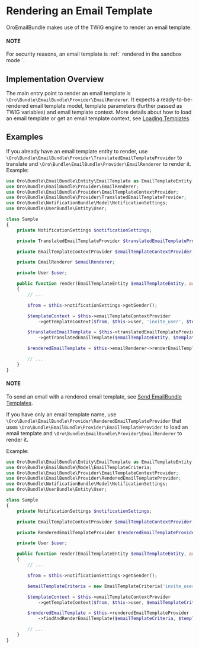 <a id="bundle-docs-platform-email-bundle-templates-rendering"></a>

# Rendering an Email Template

OroEmailBundle makes use of the TWIG engine to render an email template.

#### NOTE
For security reasons, an email template is :ref:\` rendered in the sandbox mode <bundle-docs-platform-email-bundle-templates-rendering-sandbox>\`.

## Implementation Overview

The main entry point to render an email template is `\Oro\Bundle\EmailBundle\Provider\EmailRenderer`. It expects a ready-to-be-rendered email template model, template parameters (further passed as TWIG variables) and email template context. More details about how to load an email template or get an email template context, see [Loading Templates](email-templates-load.md#bundle-docs-platform-email-bundle-templates-loading).

## Examples

If you already have an email template entity to render, use `\Oro\Bundle\EmailBundle\Provider\TranslatedEmailTemplateProvider` to translate and `\Oro\Bundle\EmailBundle\Provider\EmailRenderer` to render it. Example:

```php
use Oro\Bundle\EmailBundle\Entity\EmailTemplate as EmailTemplateEntity;
use Oro\Bundle\EmailBundle\Provider\EmailRenderer;
use Oro\Bundle\EmailBundle\Provider\EmailTemplateContextProvider;
use Oro\Bundle\EmailBundle\Provider\TranslatedEmailTemplateProvider;
use Oro\Bundle\NotificationBundle\Model\NotificationSettings;
use Oro\Bundle\UserBundle\Entity\User;

class Sample
{
    private NotificationSettings $notificationSettings;

    private TranslatedEmailTemplateProvider $translatedEmailTemplateProvider;

    private EmailTemplateContextProvider $emailTemplateContextProvider;

    private EmailRenderer $emailRenderer;

    private User $user;

    public function render(EmailTemplateEntity $emailTemplateEntity, array $templateParams)
    {
        // ...

        $from = $this->notificationSettings->getSender();

        $templateContext = $this->emailTemplateContextProvider
            ->getTemplateContext($from, $this->user, 'invite_user', $templateParams);

        $translatedEmailTemplate = $this->translatedEmailTemplateProvider
            ->getTranslatedEmailTemplate($emailTemplateEntity, $templateContext['localization'] ?? null);

        $renderedEmailTemplate = $this->emailRenderer->renderEmailTemplate($translatedEmailTemplate, $templateParams, $templateContext);

        // ...
    }
}
```

#### NOTE
To send an email with a rendered email template, see [Send EmailBundle Templates](email-templates-send.md#bundle-docs-platform-email-bundle-templates-send).

If you have only an email template name, use `\Oro\Bundle\EmailBundle\Provider\RenderedEmailTemplateProvider` that uses `\Oro\Bundle\EmailBundle\Provider\EmailTemplateProvider` to load an email template and `\Oro\Bundle\EmailBundle\Provider\EmailRenderer` to render it.

Example:

```php
use Oro\Bundle\EmailBundle\Entity\EmailTemplate as EmailTemplateEntity;
use Oro\Bundle\EmailBundle\Model\EmailTemplateCriteria;
use Oro\Bundle\EmailBundle\Provider\EmailTemplateContextProvider;
use Oro\Bundle\EmailBundle\Provider\RenderedEmailTemplateProvider;
use Oro\Bundle\NotificationBundle\Model\NotificationSettings;
use Oro\Bundle\UserBundle\Entity\User;

class Sample
{
    private NotificationSettings $notificationSettings;

    private EmailTemplateContextProvider $emailTemplateContextProvider;

    private RenderedEmailTemplateProvider $renderedEmailTemplateProvider;

    private User $user;

    public function render(EmailTemplateEntity $emailTemplateEntity, array $templateParams)
    {
        // ...

        $from = $this->notificationSettings->getSender();

        $emailTemplateCriteria = new EmailTemplateCriteria('invite_user', User::class);

        $templateContext = $this->emailTemplateContextProvider
            ->getTemplateContext($from, $this->user, $emailTemplateCriteria, $templateParams);

        $renderedEmailTemplate = $this->renderedEmailTemplateProvider
            ->findAndRenderEmailTemplate($emailTemplateCriteria, $templateParams, $templateContext);

        // ...
    }
}
```

<!-- Frontend -->
